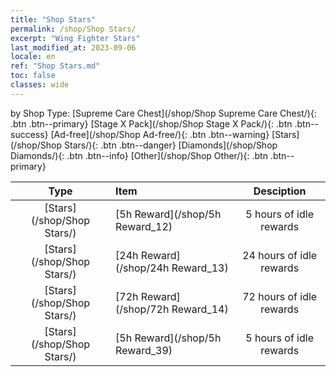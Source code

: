 ```yaml
---
title: "Shop Stars"
permalink: /shop/Shop Stars/
excerpt: "Wing Fighter Stars"
last_modified_at: 2023-09-06
locale: en
ref: "Shop Stars.md"
toc: false
classes: wide
---
```


  by Shop Type:  [Supreme Care Chest](/shop/Shop Supreme Care Chest/){: .btn .btn--primary}   [Stage X Pack](/shop/Shop Stage X Pack/){: .btn .btn--success}   [Ad-free](/shop/Shop Ad-free/){: .btn .btn--warning}   [Stars](/shop/Shop Stars/){: .btn .btn--danger}   [Diamonds](/shop/Shop Diamonds/){: .btn .btn--info}   [Other](/shop/Shop Other/){: .btn .btn--primary} 

  |    Type   |   Item   | Desciption |
  |:---------:|:---------|:----------:|
 [Stars](/shop/Shop Stars/) |[5h Reward](/shop/5h Reward_12) | 5 hours of idle rewards | 
 [Stars](/shop/Shop Stars/) |[24h Reward](/shop/24h Reward_13) | 24 hours of idle rewards | 
 [Stars](/shop/Shop Stars/) |[72h Reward](/shop/72h Reward_14) | 72 hours of idle rewards | 
 [Stars](/shop/Shop Stars/) |[5h Reward](/shop/5h Reward_39) | 5 hours of idle rewards | 
